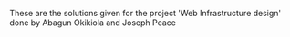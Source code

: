  These are the solutions given for the project 'Web Infrastructure design' done by Abagun Okikiola and Joseph Peace
